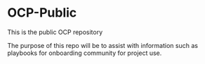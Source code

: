 # OCP-Public
This is the public OCP repository

The purpose of this repo will be to assist with information such as playbooks for onboarding community for project use.
